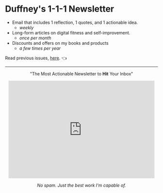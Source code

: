 # Duffney's 1-1-1 Newsletter

- Email that includes 1 reflection, 1 quotes, and 1 actionable idea.
  - _weekly_
- Long-form articles on digital fitness and self-improvement.
  - _once per month_
- Discounts and offers on my books and products
  - _a few times per year_

Read previous issues, [here](https://duffney.substack.com/). 👈

---

<div align="center">
<p>"The Most Actionable Newsletter to <b>Hit</b> Your Inbox"</p>
<iframe src="https://duffney.substack.com/embed" width="480" height="320" style="border:1px solid #EEE; background:white;" frameborder="0" scrolling="no"></iframe>
<p><i>No spam. Just the best work I'm capable of.</i></p>
</div>
